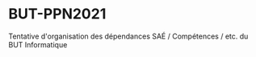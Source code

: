 # BUT-PPN2021
Tentative d'organisation des dépendances SAÉ / Compétences / etc. du BUT Informatique 
